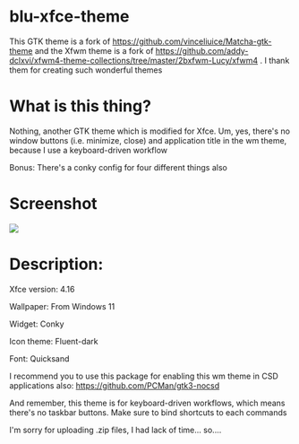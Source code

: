 # blu-xfce-theme

This GTK theme is a fork of https://github.com/vinceliuice/Matcha-gtk-theme and the Xfwm theme is a fork of https://github.com/addy-dclxvi/xfwm4-theme-collections/tree/master/2bxfwm-Lucy/xfwm4 . I thank them for creating such wonderful themes

# What is this thing?

Nothing, another GTK theme which is modified for Xfce. Um, yes, there's no window buttons (i.e. minimize, close) and application title in the wm theme, because I use a keyboard-driven workflow

Bonus: There's a conky config for four different things also

# Screenshot

![](https://github.com/cakemeow/blu-xfce-theme/blob/main/screenshot.png)

# Description:

Xfce version: 4.16

Wallpaper: From Windows 11

Widget: Conky

Icon theme: Fluent-dark

Font: Quicksand

I recommend you to use this package for enabling this wm theme in CSD applications also: https://github.com/PCMan/gtk3-nocsd

And remember, this theme is for keyboard-driven workflows, which means there's no taskbar buttons. Make sure to bind shortcuts to each commands

I'm sorry for uploading .zip files, I had lack of time... so....

